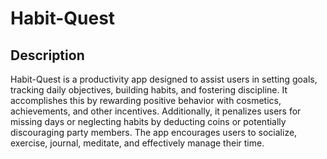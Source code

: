 # Habit-Quest

## Description
Habit-Quest is a productivity app designed to assist users in setting goals, tracking daily objectives, building habits, and fostering discipline. It accomplishes this by rewarding positive behavior with cosmetics, achievements, and other incentives. Additionally, it penalizes users for missing days or neglecting habits by deducting coins or potentially discouraging party members. The app encourages users to socialize, exercise, journal, meditate, and effectively manage their time.
